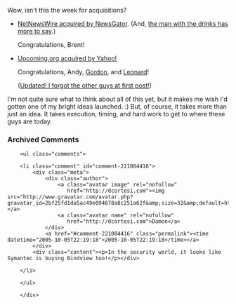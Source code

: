 Wow, isn't this the week for acquisitions?

  * [NetNewsWire acquired by NewsGator][ng].  (And, [the man with the drinks has more to say][cow].)
  
    Congratulations, Brent!
  
  * [Upcoming.org acquired by Yahoo!][up]  
  
    Congratulations, Andy, [Gordon][g], and [Leonard][l]!
	
	(<ins>Updated!  I forgot the other guys at first post!</ins>)
 
I'm not quite sure what to think about all of this yet, but it makes me wish I'd gotten one of my bright ideas launched.  :)    But, of course, it takes more than just an idea.  It takes execution, timing, and hard work to get to where these guys are today.

[g]: http://getluky.net/2005/10/05/yahoo-acquires-upcomingorg/
[l]: http://randomfoo.net/blog/id/4032
[cow]: http://www.drunkenblog.com/drunkenblog-archives/000683.html    
[up]: http://www.waxy.org/archive/2005/10/04/yahoo_an.shtml  
[ng]: http://www.newsgator.com/NetNewsWire.aspx

<div id="comments" class="comments archived-comments">
            <h3>Archived Comments</h3>
            
        <ul class="comments">
            
        <li class="comment" id="comment-221084416">
            <div class="meta">
                <div class="author">
                    <a class="avatar image" rel="nofollow" 
                       href="http://dcortesi.com"><img src="http://www.gravatar.com/avatar.php?gravatar_id=2bf25fd1da5ac49e094678a8c251a62f&amp;size=32&amp;default=http://mediacdn.disqus.com/1320279820/images/noavatar32.png"/></a>
                    <a class="avatar name" rel="nofollow" 
                       href="http://dcortesi.com">Damon</a>
                </div>
                <a href="#comment-221084416" class="permalink"><time datetime="2005-10-05T22:19:18">2005-10-05T22:19:18</time></a>
            </div>
            <div class="content"><p>In the security world, it looks like Symantec is buying Bindview too!</p></div>
            
        </li>
    
        </ul>
    
        </div>
    